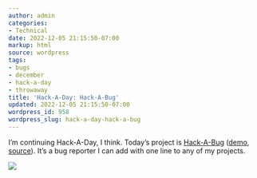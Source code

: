 ```yaml
---
author: admin
categories:
- Technical
date: 2022-12-05 21:15:50-07:00
markup: html
source: wordpress
tags:
- bugs
- december
- hack-a-day
- throwaway
title: 'Hack-A-Day: Hack-A-Bug'
updated: 2022-12-05 21:15:50-07:00
wordpress_id: 958
wordpress_slug: hack-a-day-hack-a-bug
---
```

I’m continuing Hack-A-Day, I think. Today’s project is [Hack-A-Bug][1] ([demo][2], [source][3]). It’s a bug reporter I can add with one line to any of my projects.

[![](https://blog.za3k.com/wp-content/uploads/2022/12/screenshot.png)][4]

[1]: https://tilde.za3k.com/hackaday/bug/
[2]: https://tilde.za3k.com/hackaday/bug/
[3]: https://github.com/za3k/day31_bug
[4]: https://tilde.za3k.com/hackaday/bug/
